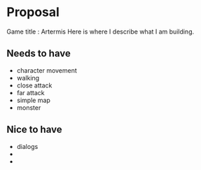 # Proposal
Game title : Artermis
Here is where I describe what I am building.

## Needs to have
- character movement
- walking
- close attack
- far attack
- simple map
- monster

## Nice to have
- dialogs
-
-
